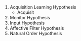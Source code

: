 1. Acquisition Learning Hypothesis
	- Acquisit
2. Monitor Hypothesis
3. Input Hypothesis
4. Affective Filter Hypothesis
5. Natural Order Hypothesis